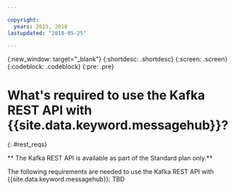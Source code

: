 ```yaml
---

copyright:
  years: 2015, 2018
lastupdated: "2018-05-25"

---
```


{:new_window: target="_blank"}
{:shortdesc: .shortdesc}
{:screen: .screen}
{:codeblock: .codeblock}
{:pre: .pre}

# What's required to use the Kafka REST API with {{site.data.keyword.messagehub}}?
{: #rest_reqs}

** The Kafka REST API is available as part of the Standard plan only.**
<br/>

The following requirements are needed to use the Kafka REST API with {{site.data.keyword.messagehub}}: 
TBD

<!-- TBC. Reqs needed here -->

